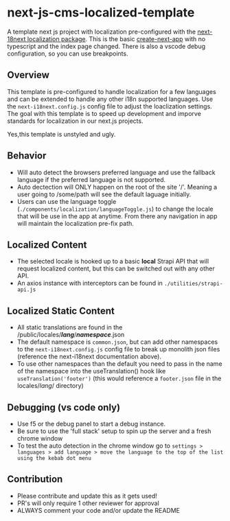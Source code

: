 # next-js-cms-localized-template

A template next js project with localization pre-configured with the [next-18next localization package](https://github.com/i18next/next-i18next). This is the basic [create-next-app](https://nextjs.org/docs/api-reference/create-next-app) with no typescript and the index page changed. There is also a vscode debug configuration, so you can use breakpoints.

## Overview

This template is pre-configured to handle localization for a few languages and can be extended to handle any other i18n supported languages. Use the `next-i18next.config.js` config file to adjust the loaclization settings. The goal with this template is to speed up development and imporve standards for localization in our next.js projects.

Yes,this template is unstyled and ugly.

## Behavior

- Will auto detect the browsers preferred language and use the fallback language if the preferred language is not supported.
- Auto dectection will ONLY happen on the root of the site '/'. Meaning a user going to /some/path will see the default laguage initially.
- Users can use the language toggle (`./components/localization/languageToggle.js`) to change the locale that will be use in the app at anytime. From there any navigation in app will maintain the localization pre-fix path.

## Localized Content

- The selected locale is hooked up to a basic **local** Strapi API that will request localized content, but this can be switched out with any other API.
- An axios instance with interceptors can be found in `./utilities/strapi-api.js`

## Localized Static Content

- All static translations are found in the /public/locales/**_lang_**/**_namespace_**.json
- The default namespace is `common.json`, but can add other namespaces to the `next-i18next.config.js` config file to break up monolith json files (reference the next-i18next documentation above).
- To use other namespaces than the default you need to pass in the name of the namespace into the useTranslation() hook like `useTranslation('footer')` (this would reference a `footer.json` file in the locales/_lang_/ directory)

## Debugging (vs code only)

- Use f5 or the debug panel to start a debug instance.
- Be sure to use the 'full stack' setup to spin up the server and a fresh chrome window
- To test the auto detection in the chrome window go to `settings > languages > add language > move the language to the top of the list using the kebab dot menu`

## Contribution

- Please contribute and update this as it gets used!
- PR's will only require 1 other reviewer for approval
- ALWAYS comment your code and/or update the README
